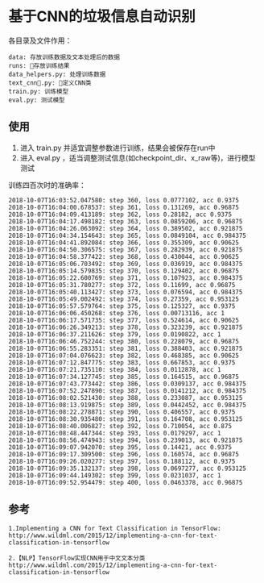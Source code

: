 # 基于CNN的垃圾信息自动识别

各目录及文件作用：

    data: 存放训练数据及文本处理后的数据
    runs: 存放训练结果
    data_helpers.py: 处理训练数据
    text_cnn.py: 定义CNN类
    train.py: 训练模型
    eval.py: 测试模型


## 使用

1. 进入 train.py 并适宜调整参数进行训练，结果会被保存在run中
2. 进入 eval.py ，适当调整测试信息(如checkpoint_dir、x_raw等)，进行模型测试

训练四百次时的准确率：

    2018-10-07T16:03:52.047580: step 360, loss 0.0777102, acc 0.9375
    2018-10-07T16:04:00.678537: step 361, loss 0.131269, acc 0.96875
    2018-10-07T16:04:09.413189: step 362, loss 0.28182, acc 0.9375
    2018-10-07T16:04:17.498182: step 363, loss 0.0859206, acc 0.96875
    2018-10-07T16:04:26.063092: step 364, loss 0.389502, acc 0.921875
    2018-10-07T16:04:34.154643: step 365, loss 0.0849104, acc 0.984375
    2018-10-07T16:04:41.892084: step 366, loss 0.355309, acc 0.90625
    2018-10-07T16:04:50.306575: step 367, loss 0.282939, acc 0.921875
    2018-10-07T16:04:58.377422: step 368, loss 0.430044, acc 0.90625
    2018-10-07T16:05:06.703492: step 369, loss 0.036919, acc 0.984375
    2018-10-07T16:05:14.579835: step 370, loss 0.129402, acc 0.96875
    2018-10-07T16:05:22.600769: step 371, loss 0.107923, acc 0.984375
    2018-10-07T16:05:31.780277: step 372, loss 0.11699, acc 0.96875
    2018-10-07T16:05:40.113427: step 373, loss 0.076594, acc 0.984375
    2018-10-07T16:05:49.002492: step 374, loss 0.27359, acc 0.953125
    2018-10-07T16:05:57.579764: step 375, loss 0.125327, acc 0.9375
    2018-10-07T16:06:06.450268: step 376, loss 0.00713116, acc 1
    2018-10-07T16:06:17.571735: step 377, loss 0.524614, acc 0.90625
    2018-10-07T16:06:26.349213: step 378, loss 0.323239, acc 0.921875
    2018-10-07T16:06:37.211626: step 379, loss 0.0190822, acc 1
    2018-10-07T16:06:46.752244: step 380, loss 0.228079, acc 0.96875
    2018-10-07T16:06:55.283351: step 381, loss 0.388403, acc 0.921875
    2018-10-07T16:07:04.076623: step 382, loss 0.468385, acc 0.90625
    2018-10-07T16:07:12.847775: step 383, loss 0.667853, acc 0.9375
    2018-10-07T16:07:21.735110: step 384, loss 0.0112878, acc 1
    2018-10-07T16:07:34.127745: step 385, loss 0.164515, acc 0.96875
    2018-10-07T16:07:43.773442: step 386, loss 0.0309137, acc 0.984375
    2018-10-07T16:07:52.247890: step 387, loss 0.0141212, acc 0.984375
    2018-10-07T16:08:02.521430: step 388, loss 0.233087, acc 0.953125
    2018-10-07T16:08:13.919875: step 389, loss 0.0442452, acc 0.984375
    2018-10-07T16:08:22.278871: step 390, loss 0.406557, acc 0.9375
    2018-10-07T16:08:30.935480: step 391, loss 0.164708, acc 0.953125
    2018-10-07T16:08:40.006827: step 392, loss 0.710054, acc 0.875
    2018-10-07T16:08:48.447344: step 393, loss 0.0179297, acc 1
    2018-10-07T16:08:56.474943: step 394, loss 0.239013, acc 0.921875
    2018-10-07T16:09:07.942070: step 395, loss 0.14421, acc 0.9375
    2018-10-07T16:09:17.309500: step 396, loss 0.160574, acc 0.96875
    2018-10-07T16:09:26.020277: step 397, loss 0.188112, acc 0.9375
    2018-10-07T16:09:35.132137: step 398, loss 0.0697277, acc 0.953125
    2018-10-07T16:09:44.149302: step 399, loss 0.0231037, acc 1
    2018-10-07T16:09:52.954479: step 400, loss 0.0463378, acc 0.96875


## 参考

    1.Implementing a CNN for Text Classification in TensorFlow:
    http://www.wildml.com/2015/12/implementing-a-cnn-for-text-classification-in-tensorflow

    2.【NLP】TensorFlow实现CNN用于中文文本分类
    http://www.wildml.com/2015/12/implementing-a-cnn-for-text-classification-in-tensorflow